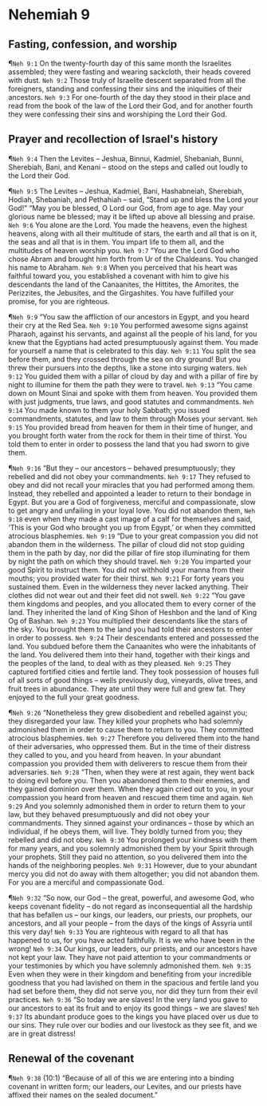 # Nehemiah 9

## Fasting, confession, and worship
¶`Neh 9:1` On the twenty-fourth day of this same month the Israelites assembled; they were fasting and wearing sackcloth, their heads covered with dust.
`Neh 9:2` Those truly of Israelite descent separated from all the foreigners, standing and confessing their sins and the iniquities of their ancestors.
`Neh 9:3` For one-fourth of the day they stood in their place and read from the book of the law of the Lord their God, and for another fourth they were confessing their sins and worshiping the Lord their God.

## Prayer and recollection of Israel's history
¶`Neh 9:4` Then the Levites – Jeshua, Binnui, Kadmiel, Shebaniah, Bunni, Sherebiah, Bani, and Kenani – stood on the steps and called out loudly to the Lord their God.

¶`Neh 9:5` The Levites – Jeshua, Kadmiel, Bani, Hashabneiah, Sherebiah, Hodiah, Shebaniah, and Pethahiah – said, “Stand up and bless the Lord your God!” “May you be blessed, O Lord our God, from age to age. May your glorious name be blessed; may it be lifted up above all blessing and praise.
`Neh 9:6` You alone are the Lord. You made the heavens, even the highest heavens, along with all their multitude of stars, the earth and all that is on it, the seas and all that is in them. You impart life to them all, and the multitudes of heaven worship you.
`Neh 9:7` “You are the Lord God who chose Abram and brought him forth from Ur of the Chaldeans. You changed his name to Abraham.
`Neh 9:8` When you perceived that his heart was faithful toward you, you established a covenant with him to give his descendants the land of the Canaanites, the Hittites, the Amorites, the Perizzites, the Jebusites, and the Girgashites. You have fulfilled your promise, for you are righteous.

¶`Neh 9:9` “You saw the affliction of our ancestors in Egypt, and you heard their cry at the Red Sea.
`Neh 9:10` You performed awesome signs against Pharaoh, against his servants, and against all the people of his land, for you knew that the Egyptians had acted presumptuously against them. You made for yourself a name that is celebrated to this day.
`Neh 9:11` You split the sea before them, and they crossed through the sea on dry ground! But you threw their pursuers into the depths, like a stone into surging waters.
`Neh 9:12` You guided them with a pillar of cloud by day and with a pillar of fire by night to illumine for them the path they were to travel.
`Neh 9:13` “You came down on Mount Sinai and spoke with them from heaven. You provided them with just judgments, true laws, and good statutes and commandments.
`Neh 9:14` You made known to them your holy Sabbath; you issued commandments, statutes, and law to them through Moses your servant.
`Neh 9:15` You provided bread from heaven for them in their time of hunger, and you brought forth water from the rock for them in their time of thirst. You told them to enter in order to possess the land that you had sworn to give them.

¶`Neh 9:16` “But they – our ancestors – behaved presumptuously; they rebelled and did not obey your commandments.
`Neh 9:17` They refused to obey and did not recall your miracles that you had performed among them. Instead, they rebelled and appointed a leader to return to their bondage in Egypt. But you are a God of forgiveness, merciful and compassionate, slow to get angry and unfailing in your loyal love. You did not abandon them,
`Neh 9:18` even when they made a cast image of a calf for themselves and said, ‘This is your God who brought you up from Egypt,’ or when they committed atrocious blasphemies.
`Neh 9:19` “Due to your great compassion you did not abandon them in the wilderness. The pillar of cloud did not stop guiding them in the path by day, nor did the pillar of fire stop illuminating for them by night the path on which they should travel.
`Neh 9:20` You imparted your good Spirit to instruct them. You did not withhold your manna from their mouths; you provided water for their thirst.
`Neh 9:21` For forty years you sustained them. Even in the wilderness they never lacked anything. Their clothes did not wear out and their feet did not swell.
`Neh 9:22` “You gave them kingdoms and peoples, and you allocated them to every corner of the land. They inherited the land of King Sihon of Heshbon and the land of King Og of Bashan.
`Neh 9:23` You multiplied their descendants like the stars of the sky. You brought them to the land you had told their ancestors to enter in order to possess.
`Neh 9:24` Their descendants entered and possessed the land. You subdued before them the Canaanites who were the inhabitants of the land. You delivered them into their hand, together with their kings and the peoples of the land, to deal with as they pleased.
`Neh 9:25` They captured fortified cities and fertile land. They took possession of houses full of all sorts of good things – wells previously dug, vineyards, olive trees, and fruit trees in abundance. They ate until they were full and grew fat. They enjoyed to the full your great goodness.

¶`Neh 9:26` “Nonetheless they grew disobedient and rebelled against you; they disregarded your law. They killed your prophets who had solemnly admonished them in order to cause them to return to you. They committed atrocious blasphemies.
`Neh 9:27` Therefore you delivered them into the hand of their adversaries, who oppressed them. But in the time of their distress they called to you, and you heard from heaven. In your abundant compassion you provided them with deliverers to rescue them from their adversaries.
`Neh 9:28` “Then, when they were at rest again, they went back to doing evil before you. Then you abandoned them to their enemies, and they gained dominion over them. When they again cried out to you, in your compassion you heard from heaven and rescued them time and again.
`Neh 9:29` And you solemnly admonished them in order to return them to your law, but they behaved presumptuously and did not obey your commandments. They sinned against your ordinances – those by which an individual, if he obeys them, will live. They boldly turned from you; they rebelled and did not obey.
`Neh 9:30` You prolonged your kindness with them for many years, and you solemnly admonished them by your Spirit through your prophets. Still they paid no attention, so you delivered them into the hands of the neighboring peoples.
`Neh 9:31` However, due to your abundant mercy you did not do away with them altogether; you did not abandon them. For you are a merciful and compassionate God.

¶`Neh 9:32` “So now, our God – the great, powerful, and awesome God, who keeps covenant fidelity – do not regard as inconsequential all the hardship that has befallen us – our kings, our leaders, our priests, our prophets, our ancestors, and all your people – from the days of the kings of Assyria until this very day!
`Neh 9:33` You are righteous with regard to all that has happened to us, for you have acted faithfully. It is we who have been in the wrong!
`Neh 9:34` Our kings, our leaders, our priests, and our ancestors have not kept your law. They have not paid attention to your commandments or your testimonies by which you have solemnly admonished them.
`Neh 9:35` Even when they were in their kingdom and benefiting from your incredible goodness that you had lavished on them in the spacious and fertile land you had set before them, they did not serve you, nor did they turn from their evil practices.
`Neh 9:36` “So today we are slaves! In the very land you gave to our ancestors to eat its fruit and to enjoy its good things – we are slaves!
`Neh 9:37` Its abundant produce goes to the kings you have placed over us due to our sins. They rule over our bodies and our livestock as they see fit, and we are in great distress!

## Renewal of the covenant
¶`Neh 9:38` (10:1) “Because of all of this we are entering into a binding covenant in written form; our leaders, our Levites, and our priests have affixed their names on the sealed document.”
